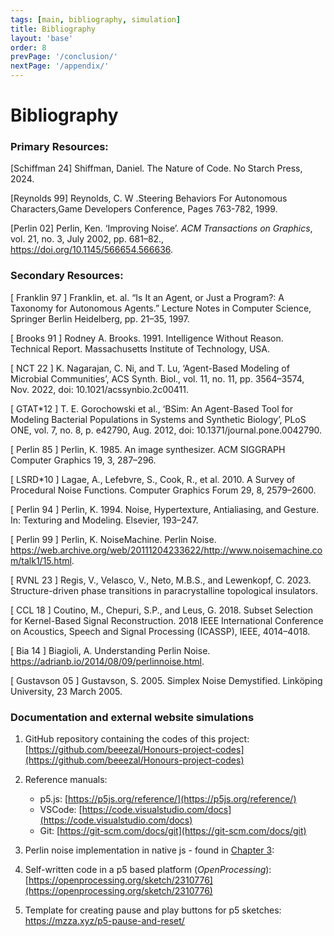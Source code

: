 ```yaml
---
tags: [main, bibliography, simulation]
title: Bibliography
layout: 'base'
order: 8
prevPage: '/conclusion/'
nextPage: '/appendix/'
---
```

# Bibliography


### Primary Resources:

[Schiffman 24] Shiffman, Daniel. The Nature of Code. No Starch Press, 2024\.

[Reynolds 99] Reynolds, C. W .Steering Behaviors For Autonomous Characters,Game Developers Conference, Pages 763-782, 1999\.

[Perlin 02] Perlin, Ken. ‘Improving Noise’. *ACM Transactions on Graphics*, vol. 21, no. 3, July 2002, pp. 681–82., https://doi.org/10.1145/566654.566636.

### Secondary Resources:

[ Franklin 97 ] Franklin, et. al. “Is It an Agent, or Just a Program?: A Taxonomy   for Autonomous Agents.” Lecture Notes in Computer Science, Springer Berlin Heidelberg, pp. 21–35, 1997\.

[ Brooks 91 ] Rodney A. Brooks. 1991\. Intelligence Without Reason. Technical Report. Massachusetts Institute of Technology, USA.

[ NCT 22 ] K. Nagarajan, C. Ni, and T. Lu, ‘Agent-Based Modeling of Microbial Communities’, ACS Synth. Biol., vol. 11, no. 11, pp. 3564–3574, Nov. 2022, doi: 10.1021/acssynbio.2c00411.

[ GTAT*12 ] T. E. Gorochowski et al., ‘BSim: An Agent-Based Tool for Modeling Bacterial Populations in Systems and Synthetic Biology’, PLoS ONE, vol. 7, no. 8, p. e42790, Aug. 2012, doi: 10.1371/journal.pone.0042790.

[ Perlin 85 ] Perlin, K. 1985\. An image synthesizer. ACM SIGGRAPH Computer Graphics 19, 3, 287–296.

[ LSRD*10 ] Lagae, A., Lefebvre, S., Cook, R., et al. 2010\. A Survey of Procedural Noise Functions. Computer Graphics Forum 29, 8, 2579–2600.

[ Perlin 94 ] Perlin, K. 1994. Noise, Hypertexture, Antialiasing, and Gesture. In: Texturing and Modeling. Elsevier, 193–247.

[ Perlin 99 ] Perlin, K. NoiseMachine. Perlin Noise. https://web.archive.org/web/20111204233622/http://www.noisemachine.com/talk1/15.html.

[ RVNL 23 ] Regis, V., Velasco, V., Neto, M.B.S., and Lewenkopf, C. 2023. Structure-driven phase transitions in paracrystalline topological insulators. 

[ CCL 18 ] Coutino, M., Chepuri, S.P., and Leus, G. 2018. Subset Selection for Kernel-Based Signal Reconstruction. 2018 IEEE International Conference on Acoustics, Speech and Signal Processing (ICASSP), IEEE, 4014–4018.

[ Bia 14 ] Biagioli, A. Understanding Perlin Noise. https://adrianb.io/2014/08/09/perlinnoise.html.

[ Gustavson 05 ] Gustavson, S. 2005\. Simplex Noise Demystified. Linköping University, 23 March 2005.  

### Documentation and external website simulations

1. GitHub repository containing the codes of this project:  
  [https://github.com/beeezal/Honours-project-codes](https://github.com/beeezal/Honours-project-codes) 

2. Reference manuals:  
    * p5.js: [https://p5js.org/reference/](https://p5js.org/reference/)   
    * VSCode: [https://code.visualstudio.com/docs](https://code.visualstudio.com/docs)   
    * Git: [https://git-scm.com/docs/git](https://git-scm.com/docs/git) 

3.  Perlin noise implementation in native js - found in [Chapter 3]():

4. Self-written code in a p5 based platform (_OpenProcessing_):  
  [https://openprocessing.org/sketch/2310776](https://openprocessing.org/sketch/2310776) 

5. Template for creating pause and play buttons for p5 sketches: https://mzza.xyz/p5-pause-and-reset/ 